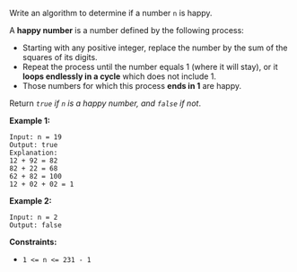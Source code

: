 Write an algorithm to determine if a number `n` is happy.

A __happy number__ is a number defined by the following process:

* Starting with any positive integer, replace the number by the sum of the squares of its digits.
* Repeat the process until the number equals 1 (where it will stay), or it __loops endlessly in a cycle__ which does not include 1.
* Those numbers for which this process __ends in 1__ are happy.

Return *`true` if `n` is a happy number, and `false` if not*.

 
__Example 1:__
```
Input: n = 19
Output: true
Explanation:
12 + 92 = 82
82 + 22 = 68
62 + 82 = 100
12 + 02 + 02 = 1
```

__Example 2:__
```
Input: n = 2
Output: false
```

__Constraints:__

* `1 <= n <= 231 - 1`